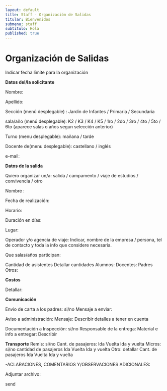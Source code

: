 ```yaml
---
layout: default
title: Staff - Organización de Salidas
titular: Bienvenidos
submenu: staff
subtitulo: Hola
published: true
---
```



# Organización de Salidas


Indicar fecha límite para la organización

**Datos del/la solicitante**

Nombre:

Apellido:

Sección (menú desplegable) : Jardín de Infantes / Primaria / Secundaria

sala/año (menú desplegable): K2 / K3 / K4 / K5 / 1ro / 2do / 3ro / 4to / 5to / 6to
(aparece salas o años segun selección anterior)

Turno (menu desplegable): mañana / tarde

Docente de(menu desplegable): castellano / inglés

e-mail:

**Datos de la salida**

Quiero organizar un/a: salida / campamento / viaje de estudios / convivencia / otro

Nombre : 

Fecha de realización:

Horario: 

Duración en días:

Lugar:

Operador y/o agencia de viaje: 
Indicar, nombre de la empresa / persona, tel de contacto y toda la info que considere necesaria.

Que salas/años participan: 

Cantidad de asistentes
Detallar cantidades
Alumnos: 
Docentes:
Padres
Otros: 

**Costos**

Detallar: 

**Comunicación**

Envío de carta a los padres: si/no
Mensaje a enviar:

Aviso a administración: 
Mensaje:
Describir detalles a tener en cuenta

Documentación a Inspección: si/no
Responsable de la entrega:
Material e info a entregar: 
Describir

**Transporte**
Remis: si/no
Cant. de pasajeros:
Ida
Vuelta
Ida y vuelta
Micros: si/no
cantidad de pasajeros
Ida
Vuelta
Ida y vuelta
Otro: 
detallar
Cant. de pasajeros
Ida
Vuelta
Ida y vuelta


-ACLARACIONES, COMENTARIOS Y/OBSERVACIONES ADICIONALES:

Adjuntar archivo:

send